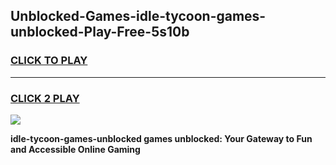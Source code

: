 
## Unblocked-Games-idle-tycoon-games-unblocked-Play-Free-5s10b
<h3>
<a href="https://premium76.site?title=idle-tycoon-games-unblocked&ref=20A">CLICK TO PLAY</a></h3>
<hr>

<h3>
<a href="https://premium76.site?title=idle-tycoon-games-unblocked&ref=20A">CLICK 2 PLAY</a>
  
</h3>

<a href="https://premium76.site?title=idle-tycoon-games-unblocked&ref=20A"><img src="https://clearcache.store/games.png"></a>


**idle-tycoon-games-unblocked games unblocked: Your Gateway to Fun and Accessible Online Gaming**
